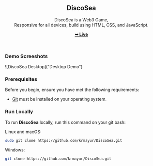 <div align="center">
  <br />
  <br />

  <h2 align="center">DiscoSea</h2>

  DiscoSea is a Web3 Game, <br />Responsive for all devices, build using HTML, CSS, and JavaScript.

  <a href="#"><strong>➥ Live</strong></a>

</div>

<br />

### Demo Screeshots

![DiscoSea Desktop]("Desktop Demo")

### Prerequisites

Before you begin, ensure you have met the following requirements:

* [Git](https://git-scm.com/downloads "Download Git") must be installed on your operating system.

### Run Locally

To run **DiscoSea** locally, run this command on your git bash:

Linux and macOS:

```bash
sudo git clone https://github.com/krmayur/DiscoSea.git
```

Windows:

```bash
git clone https://github.com/krmayur/DiscoSea.git
```
